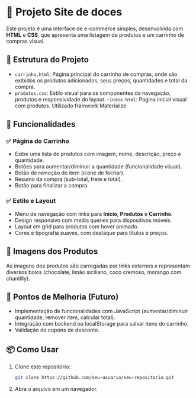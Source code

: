 # 🛒 Projeto Site de doces

Este projeto é uma interface de e-commerce simples, desenvolvida com **HTML** e **CSS**, que apresenta uma listagem de produtos e um carrinho de compras visual.

## 📁 Estrutura do Projeto

- `carrinho.html`: Página principal do carrinho de compras, onde são exibidos os produtos adicionados, seus preços, quantidades e total da compra.
- `produtos.css`: Estilo visual para os componentes da navegação, produtos e responsividade do layout.
-`index.html`: Pagina inicial visual com produtos. Utilizado framwork Materialize

## 🎨 Funcionalidades

### ✅ Página do Carrinho
- Exibe uma lista de produtos com imagem, nome, descrição, preço e quantidade.
- Botões para aumentar/diminuir a quantidade (funcionalidade visual).
- Botão de remoção do item (ícone de fechar).
- Resumo da compra (sub-total, frete e total).
- Botão para finalizar a compra.

### ✅ Estilo e Layout
- Menu de navegação com links para **Início**, **Produtos** e **Carrinho**.
- Design responsivo com media queries para dispositivos móveis.
- Layout em grid para produtos com hover animado.
- Cores e tipografia suaves, com destaque para títulos e preços.

## 📸 Imagens dos Produtos

As imagens dos produtos são carregadas por links externos e representam diversos bolos (chocolate, limão siciliano, coco cremoso, morango com chantilly).

## 🚧 Pontos de Melhoria (Futuro)

- Implementação de funcionalidades com JavaScript (aumentar/diminuir quantidade, remover item, calcular total).
- Integração com backend ou localStorage para salvar itens do carrinho.
- Validação de cupons de desconto.

## 📦 Como Usar

1. Clone este repositório:
   ```bash
   git clone https://github.com/seu-usuario/seu-repositorio.git
   ```

2. Abra o arquivo em um navegador.
